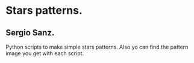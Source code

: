# Stars patterns.
## Sergio Sanz.
Python scripts to make simple stars patterns.
Also yo can find the pattern image you get with each script.
